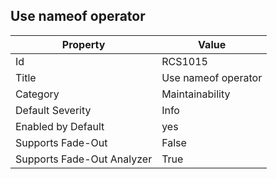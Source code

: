## Use nameof operator

Property | Value
--- | --- 
Id | RCS1015
Title | Use nameof operator
Category | Maintainability
Default Severity | Info
Enabled by Default | yes
Supports Fade-Out | False
Supports Fade-Out Analyzer | True
